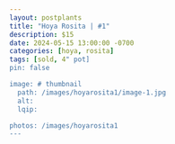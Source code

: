 ```yaml
---
layout: postplants
title: "Hoya Rosita | #1"
description: $15
date: 2024-05-15 13:00:00 -0700
categories: [hoya, rosita]
tags: [sold, 4" pot]
pin: false

image: # thumbnail
  path: /images/hoyarosita1/image-1.jpg
  alt:
  lqip:

photos: /images/hoyarosita1
---
```


